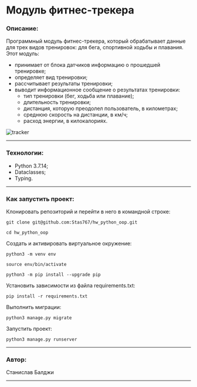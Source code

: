 # **Модуль фитнес-трекера**
### **Описание:**
Программный модуль фитнес-трекера, который обрабатывает данные для трех видов тренировок: для бега, спортивной ходьбы и плавания. 
Этот модуль:

+ принимает от блока датчиков информацию о прошедшей тренировке;
+ определяет вид тренировки;
+ рассчитывает результаты тренировки;
+ выводит информационное сообщение о результатах тренировки:
  + тип тренировки (бег, ходьба или плавание);
  + длительность тренировки;
  + дистанция, которую преодолел пользователь, в километрах;
  + среднюю скорость на дистанции, в км/ч;
  + расход энергии, в килокалориях.

![tracker](https://github.com/Stas767/hw_python_oop/blob/master/screen/%D0%A1%D0%BD%D0%B8%D0%BC%D0%BE%D0%BA%20%D1%8D%D0%BA%D1%80%D0%B0%D0%BD%D0%B0%20%D0%BE%D1%82%202022-10-02%2019-23-14.png)
___

### **Технологии:**
+ Python 3.7.14;
+ Dataclasses;
+ Typing.
___

### **Как запустить проект:**

Клонировать репозиторий и перейти в него в командной строке:

```
git clone git@github.com:Stas767/hw_python_oop.git
```

```
cd hw_python_oop
```

Cоздать и активировать виртуальное окружение:

```
python3 -m venv env
```

```
source env/bin/activate
```

```
python3 -m pip install --upgrade pip
```

Установить зависимости из файла requirements.txt:

```
pip install -r requirements.txt
```

Выполнить миграции:

```
python3 manage.py migrate
```

Запустить проект:

```
python3 manage.py runserver
```
 ___
### **Автор:**
Станислав Балджи
___